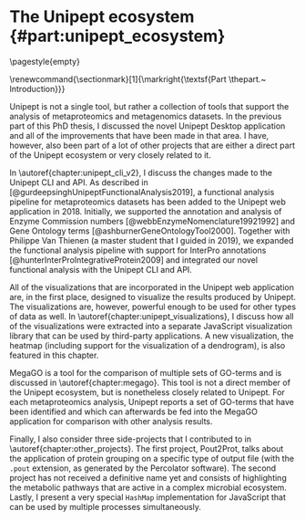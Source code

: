 # The Unipept ecosystem {#part:unipept_ecosystem}

\pagestyle{empty}

\renewcommand{\sectionmark}[1]{\markright{\textsf{Part \thepart.~ Introduction}}}

Unipept is not a single tool, but rather a collection of tools that support the analysis of metaproteomics and metagenomics datasets.
In the previous part of this PhD thesis, I discussed the novel Unipept Desktop application and all of the improvements that have been made in that area.
I have, however, also been part of a lot of other projects that are either a direct part of the Unipept ecosystem or very closely related to it.

In \autoref{chapter:unipept_cli_v2}, I discuss the changes made to the Unipept CLI and API.
As described in [@gurdeepsinghUnipeptFunctionalAnalysis2019], a functional analysis pipeline for metaproteomics datasets has been added to the Unipept web application in 2018.
Initially, we supported the annotation and analysis of Enzyme Commission numbers [@webbEnzymeNomenclature19921992] and Gene Ontology terms [@ashburnerGeneOntologyTool2000].
Together with Philippe Van Thienen (a master student that I guided in 2019), we expanded the functional analysis pipeline with support for InterPro annotations [@hunterInterProIntegrativeProtein2009] and integrated our novel functional analysis with the Unipept CLI and API.

All of the visualizations that are incorporated in the Unipept web application are, in the first place, designed to visualize the results produced by Unipept.
The visualizations are, however, powerful enough to be used for other types of data as well.
In \autoref{chapter:unipept_visualizations}, I discuss how all of the visualizations were extracted into a separate JavaScript visualization library that can be used by third-party applications.
A new visualization, the heatmap (including support for the visualization of a dendrogram), is also featured in this chapter.

MegaGO is a tool for the comparison of multiple sets of GO-terms and is discussed in \autoref{chapter:megago}.
This tool is not a direct member of the Unipept ecosystem, but is nonetheless closely related to Unipept.
For each metaproteomics analysis, Unipept reports a set of GO-terms that have been identified and which can afterwards be fed into the MegaGO application for comparison with other analysis results.

Finally, I also consider three side-projects that I contributed to in \autoref{chapter:other_projects}.
The first project, Pout2Prot, talks about the application of protein grouping on a specific type of output file (with the `.pout` extension, as generated by the Percolator software).
The second project has not received a definitive name yet and consists of highlighting the metabolic pathways that are active in a complex microbial ecosystem.
Lastly, I present a very special `HashMap` implementation for JavaScript that can be used by multiple processes simultaneously.
